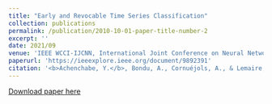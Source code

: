 ```yaml
---
title: "Early and Revocable Time Series Classification"
collection: publications
permalink: /publication/2010-10-01-paper-title-number-2
excerpt: ''
date: 2021/09
venue: 'IEEE WCCI-IJCNN, International Joint Conference on Neural Networks'
paperurl: 'https://ieeexplore.ieee.org/document/9892391'
citation: '<b>Achenchabe, Y.</b>, Bondu, A., Cornuéjols, A., & Lemaire, V. (2022, July). Early and revocable time series classification. In 2022 <i>International Joint Conference on Neural Networks (IJCNN)</i> (pp. 1-8). IEEE.'
---
```


[Download paper here](http://yachench.github.io/files/ects_rev_IJCNN.pdf)



